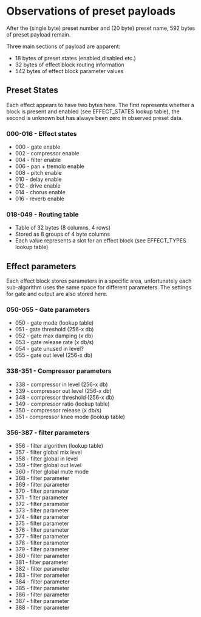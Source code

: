 # Observations of preset payloads

After the (single byte) preset number and (20 byte) preset name, 592 bytes of preset payload remain.

Three main sections of payload are apparent:
* 18 bytes of preset states (enabled,disabled etc.)
* 32 bytes of effect block routing information
* 542 bytes of effect block parameter values


## Preset States
Each effect appears to have two bytes here.
The first represents whether a block is present and enabled (see EFFECT_STATES lookup table),
the second is unknown but has always been zero in observed preset data.

### 000-016 - Effect states
* 000 - gate enable
* 002 - compressor enable
* 004 - filter enable
* 006 - pan + tremolo enable
* 008 - pitch enable
* 010 - delay enable
* 012 - drive enable
* 014 - chorus enable
* 016 - reverb enable

### 018-049 - Routing table
* Table of 32 bytes (8 columns, 4 rows)
* Stored as 8 groups of 4 byte columns
* Each value represents a slot for an effect block (see EFFECT_TYPES lookup table)


## Effect parameters
Each effect block stores parameters in a specific area,
unfortunately each sub-algorithm uses the same space for different parameters.
The settings for gate and output are also stored here.

### 050-055 - Gate parameters
* 050 - gate mode (lookup table)
* 051 - gate threshold (256-x db)
* 052 - gate max damping (x db)
* 053 - gate release rate (x db/s)
* 054 - gate unused in level?
* 055 - gate out level (256-x db)

### 338-351 - Compressor parameters
* 338 - compressor in level (256-x db)
* 339 - compressor out level (256-x db)
* 348 - compressor threshold (256-x db)
* 349 - compressor ratio (lookup table)
* 350 - compressor release (x db/s)
* 351 - compressor knee mode (lookup table)

### 356-387 - filter parameters
* 356 - filter algorithm (lookup table)
* 357 - filter global mix level
* 358 - filter global in level
* 359 - filter global out level
* 360 - filter global mute mode
* 368 - filter parameter
* 369 - filter parameter
* 370 - filter parameter
* 371 - filter parameter
* 372 - filter parameter
* 373 - filter parameter
* 374 - filter parameter
* 375 - filter parameter
* 376 - filter parameter
* 377 - filter parameter
* 378 - filter parameter
* 379 - filter parameter
* 380 - filter parameter
* 381 - filter parameter
* 382 - filter parameter
* 383 - filter parameter
* 384 - filter parameter
* 385 - filter parameter
* 386 - filter parameter
* 387 - filter parameter
* 388 - filter parameter
